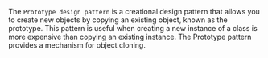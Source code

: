The `Prototype design pattern` is a creational design pattern that allows you to create new objects by copying an existing object, known as the prototype. This pattern is useful when creating a new instance of a class is more expensive than copying an existing instance. The Prototype pattern provides a mechanism for object cloning.

